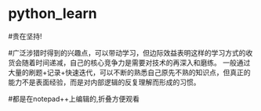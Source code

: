 # python_learn
#贵在坚持!

#广泛涉猎时得到的兴趣点，可以带动学习，但边际效益表明这样的学习方式的收货会随着时间递减，自己的核心竞争力是需要对技术的再深入和磨练。
一般通过大量的刷题+记录+快速迭代，可以不断的熟悉自己原先不熟的知识点，但真正的能力不是表面经验，而是对内部逻辑的反复理解而形成的习惯。

#都是在notepad++上编辑的,折叠方便观看
